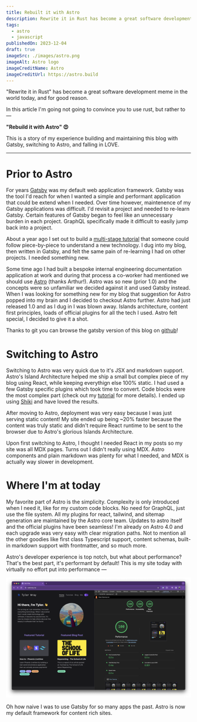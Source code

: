 ```yaml
---
title: Rebuilt it with Astro
description: Rewrite it in Rust has become a great software development meme in the world today, and for good reason. In this article I'm going not going to convince you to use rust, but rather to Rebuild it with Astro
tags:
  - astro
  - javascript
publishedOn: 2023-12-04
draft: true
imageSrc: ./images/astro.png
imageAlt: Astro logo
imageCreditName: Astro
imageCreditUrl: https://astro.build
---
```


"Rewrite it in Rust" has become a great software development meme in the world today, and for good reason.

In this article I'm going not going to convince you to use rust, but rather to —

<b>"Rebuild it with Astro" 😍</b>

This is a story of my experience building and maintaining this blog with Gatsby, switching to Astro, and falling in LOVE.

---

# Prior to Astro

For years [Gatsby](https://www.gatsbyjs.com/) was my default web application framework. Gatsby was the tool
I'd reach for when I wanted a simple and performant application that could be extend when I needed.
Over time however, maintenence of my Gatsby applications was difficult. I'd revisit a project and needed to
re-learn Gatsby. Certain features of Gatsby began to feel like an unnecessary burden in each project.
GraphQL specifically made it difficult to easily jump back into a project.

About a year ago I set out to build a [multi-stage tutorial](https://tylerwray.me/tutorials/phoenix-live-view-ecommerce/)
that someone could follow piece-by-piece to understand a new technology. I dug into my blog, then written in Gatsby,
and felt the same pain of re-learning I had on other projects. I needed something new.

Some time ago I had built a bespoke internal engineering documentation application at work and during that process
a co-worker had mentioned we should use [Astro](https://astro.build/) (thanks Arthur!). Astro was so new
(prior 1.0) and the concepts were so unfamiliar we decided against it and used Gatsby instead. When I was looking
for something new for my blog that suggestion for Astro popped into my brain and I decided to checkout Astro further.
Astro had just released 1.0 and as I dug in I was blown away. Islands architecture,
content first principles, loads of official plugins for all the tech I used. Astro felt special, I decided to give it a shot.

Thanks to git you can browse the gatsby version of this blog on [github](https://github.com/tylerwray/me/tree/e468907245faf571ad61bcd07c5b58f95cd8a055)!

# Switching to Astro

Switching to Astro was very quick due to it's JSX and markdown support. Astro's Island Architecture helped
me ship a small but complex piece of my blog using React, while keeping everythign else 100% static.
I had used a few Gatsby specific plugins which took time to convert. Code blocks were the most complex part
(check out my [tutorial](https://tylerwray.me/tutorials/rich-md-code-blocks/) for more details). I ended up using
[Shiki](https://shiki.matsu.io/) and have loved the results.

After moving to Astro, deployment was very easy because I was just serving static content! My site
ended up being ~20% faster because the content was truly static and didn't require React runtime to be sent
to the browser due to Astro's glorious Islands Architecture.

Upon first switching to Astro, I thought I needed React in my posts so my site was all MDX pages. Turns out
I didn't really using MDX. Astro components and plain markdown was plenty for what I needed, and MDX is
actually way slower in development.

# Where I'm at today

My favorite part of Astro is the simplicity. Complexity is only introduced when I need it, like for my custom code blocks.
No need for GraphQL, just use the file system. All my plugins for react, tailwind, and sitemap generation are maintained
by the Astro core team. Updates to astro itself and the official plugins have been seamless! I'm already on
Astro 4.0 and each upgrade was very easy with clear migration paths. Not to mention all the other goodies like 
first class Typescript support, content schemas, built-in markdown support with frontmatter, and so much more.

Astro's developer experience is top notch, but what about performance? That's the best part, it's performant by
default! This is my site today with virtually no effort put into performance —

![tylerwray.me perfect lighthouse score](./images/astro-lighthouse.png)

Oh how naive I was to use Gatsby for so many apps the past. Astro is now my default framework for content rich sites.

